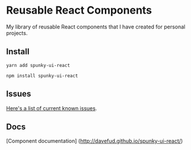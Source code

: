 # Reusable React Components

My library of reusable React components that I have created for personal projects.

## Install
```
yarn add spunky-ui-react
```

```
npm install spunky-ui-react
```

## Issues
[Here's a list of current known issues](https://github.com/davefud/spunky-ui-react/issues).

## Docs
[Component documentation] (http://davefud.github.io/spunky-ui-react/)
